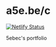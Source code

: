 # a5e.be/c
[![Netlify Status](https://api.netlify.com/api/v1/badges/680c9363-fb19-4d04-b3bc-5920c2e9ea71/deploy-status)](https://app.netlify.com/sites/portfolio-5ebec/deploys)

5ebec's portfolio
